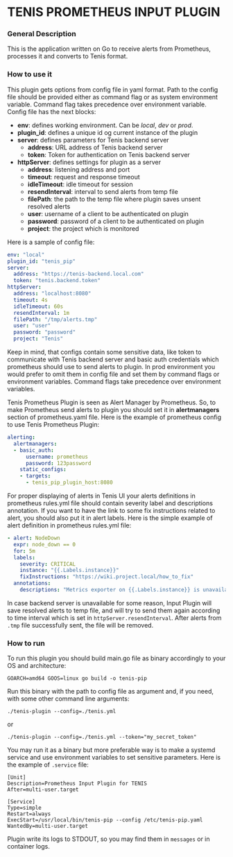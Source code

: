 # TENIS PROMETHEUS INPUT PLUGIN

### General Description

This is the application written on Go to receive alerts from Prometheus, 
processes it and converts to Tenis format. 

### How to use it

This plugin gets options from config file in yaml format. Path to the config file 
should be provided either as command flag or as system environment variable. 
Command flag takes precedence over environment variable. Config file has the next blocks:

- **env**: defines working environment. Can be *local*, *dev* or *prod*.
- **plugin_id**: defines a unique id og current instance of the plugin 
- **server**: defines parameters for Tenis backend server
  - **address**: URL address of Tenis backend server
  - **token**: Token for authentication on Tenis backend server
- **httpServer**: defines settings for plugin as a server
  - **address**: listening address and port
  - **timeout**: request and response timeout
  - **idleTimeout**: idle timeout for session
  - **resendInterval**: interval to send alerts from temp file
  - **filePath**: the path to the temp file where plugin saves unsent resolved alerts
  - **user**: username of a client to be authenticated on plugin
  - **password**: password of a client to be authenticated on plugin
  - **project**: the project which is monitored

Here is a sample of config file:

```yaml
env: "local"
plugin_id: "tenis_pip"
server:
  address: "https://tenis-backend.local.com"
  token: "tenis.backend.token"
httpServer:
  address: "localhost:8080"
  timeout: 4s
  idleTimeout: 60s
  resendInterval: 1m
  filePath: "/tmp/alerts.tmp"
  user: "user"
  password: "password"
  project: "Tenis"
```
Keep in mind, that configs contain some sensitive data, like token to communicate with Tenis backend server and basic
auth credentials which prometheus should use to send alerts to plugin. In prod environment you would prefer to omit 
them in config file and set them by command flags or environment variables. Command flags take precedence over
environment variables.

Tenis Prometheus Plugin is seen as Alert Manager by Prometheus. So, to make Prometheus send alerts to plugin you should
set it in **alertmanagers** section of prometheus.yaml file. Here is the example of prometheus config to use Tenis Prometheus Plugin:

```yaml
alerting:
  alertmanagers:
  - basic_auth:
      username: prometheus
      password: 123password
    static_configs:
    - targets:
      - tenis_pip_plugin_host:8080
```

For proper displaying of alerts in Tenis UI your alerts definitions in prometheus rules.yml file should contain severity
label and descriptions annotation. If you want to have the link to some fix instructions related to alert, you should 
also put it in alert labels. Here is the simple example of alert definition in prometheus rules.yml file:

```yaml
- alert: NodeDown
  expr: node_down == 0
  for: 5m
  labels:
    severity: CRITICAL
    instance: "{{.Labels.instance}}"
    fixInstructions: "https://wiki.project.local/how_to_fix"
  annotations:
    descriptions: "Metrics exporter on {{.Labels.instance}} is unavailable"
```

In case backend server is unavailable for some reason, Input Plugin will save resolved alerts to temp file,
and will try to send them again according to time interval which is set in `httpServer.resendInterval`. After 
alerts from `.tmp` file successfully sent, the file will be removed.

### How to run

To run this plugin you should build main.go file as binary accordingly to your OS and architecture:

```shell
GOARCH=amd64 GOOS=linux go build -o tenis-pip
```

Run this binary with the path to config file as argument and, if you need, with some other command line arguments:

```shell
./tenis-plugin --config=./tenis.yml
```
or
```shell
./tenis-plugin --config=./tenis.yml --token="my_secret_token" 
```

You may run it as a binary but more preferable way is to make a systemd service and use environment variables to
set sensitive parameters. Here is the example of `.service` file:

```shell
[Unit]
Description=Prometheus Input Plugin for TENIS
After=multi-user.target

[Service]
Type=simple
Restart=always
ExecStart=/usr/local/bin/tenis-pip --config /etc/tenis-pip.yaml
WantedBy=multi-user.target
```

Plugin write its logs to STDOUT, so you may find them in `messages` or in container logs.


